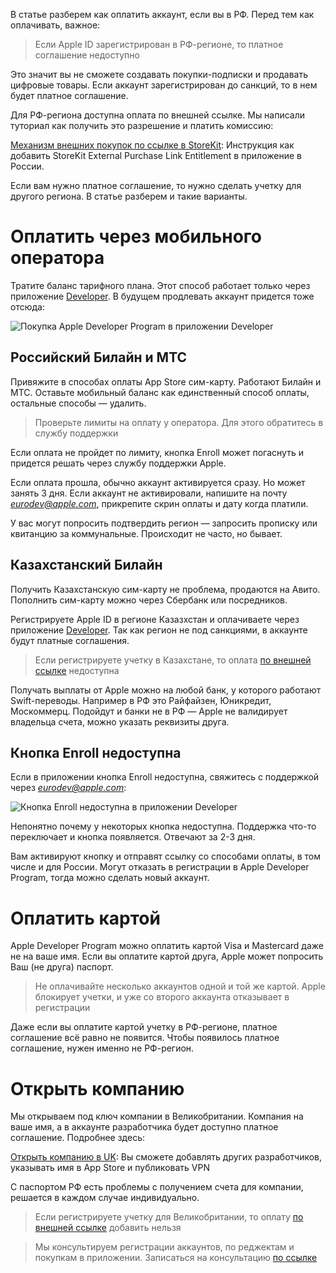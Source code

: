 В статье разберем как оплатить аккаунт, если вы в РФ. Перед тем как оплачивать, важное:

> Если Apple ID зарегистрирован в РФ-регионе, то платное соглашение недоступно

Это значит вы не сможете создавать покупки-подписки и продавать цифровые товары. Если аккаунт зарегистрирован до санкций, то в нем будет платное соглашение.

Для РФ-региона доступна оплата по внешней ссылке. Мы написали туториал как получить это разрешение и платить комиссию:

[Механизм внешних покупок по ссылке в StoreKit](https://sparrowcode.io/ru/tutorials/storekit-external-purchase-link-entitlement-ru): Инструкция как добавить StoreKit External Purchase Link Entitlement в приложение в России.

Если вам нужно платное соглашение, то нужно сделать учетку для другого региона. В статье разберем и такие варианты.

# Оплатить через мобильного оператора

Тратите баланс тарифного плана. Этот способ работает только через приложение [Developer](https://apps.apple.com/us/app/apple-developer/id640199958). В будущем продлевать аккаунт придется тоже отсюда:

![Покупка Apple Developer Program в приложении Developer](https://cdn.sparrowcode.io/tutorials/pay-for-apple-developer-account-from-ru/payment.png?v=2)

## Российский Билайн и МТС

Привяжите в способах оплаты App Store сим-карту. Работают Билайн и МТС. Оставьте мобильный баланс как единственный способ оплаты, остальные способы — удалить.

> Проверьте лимиты на оплату у оператора. Для этого обратитесь в службу поддержки

Если оплата не пройдет по лимиту, кнопка Enroll может погаснуть и придется решать через службу поддержки Apple.

Если оплата прошла, обычно аккаунт активируется сразу. Но может занять 3 дня. Если аккаунт не активировали, напишите на почту *eurodev@apple.com*, прикрепите скрин оплаты и дату когда платили.

У вас могут попросить подтвердить регион — запросить прописку или квитанцию за коммунальные. Происходит не часто, но бывает.

## Казахстанский Билайн

Получить Казахстанскую сим-карту не проблема, продаются на Авито. Пополнить сим-карту можно через Сбербанк или посредников.

Регистрируете Apple ID в регионе Казазхстан и оплачиваете через приложение [Developer](https://apps.apple.com/us/app/apple-developer/id640199958). Так как регион не под санкциями, в аккаунте будут платные соглашения.

> Если регистрируете учетку в Казахстане, то оплата [по внешней ссылке](https://sparrowcode.io/ru/tutorials/storekit-external-purchase-link-entitlement-ru) недоступна

Получать выплаты от Apple можно на любой банк, у которого работают Swift-переводы. Например в РФ это Райфайзен, Юникредит, Москоммерц. Подойдут и банки не в РФ  — Apple не валидирует владельца счета, можно указать реквизиты друга.

## Кнопка Enroll недоступна

Если в приложении кнопка Enroll недоступна, свяжитесь с поддержкой через *eurodev@apple.com*:

![Кнопка Enroll недоступна в приложении Developer](https://cdn.sparrowcode.io/tutorials/pay-for-apple-developer-account-from-ru/enroll-disabled.png?v=2)

Непонятно почему у некоторых кнопка недоступна. Поддержка что-то переключает и кнопка появляется. Отвечают за 2-3 дня.

Вам активируют кнопку и отправят ссылку со способами оплаты, в том числе и для России. Могут отказать в регистрации в Apple Developer Program, тогда можно сделать новый аккаунт.

# Оплатить картой

Apple Developer Program можно оплатить картой Visa и Mastercard даже не на ваше имя. Если вы оплатите картой друга, Apple может попросить Ваш (не друга) паспорт.

> Не оплачивайте несколько аккаунтов одной и той же картой. Apple блокирует учетки, и уже со второго аккаунта отказывает в регистрации

Даже если вы оплатите картой учетку в РФ-регионе, платное соглашение всё равно не появится. Чтобы появилось платное соглашение, нужен именно не РФ-регион.

# Открыть компанию

Мы открываем под ключ компании в Великобритании. Компания на ваше имя, а в аккаунте разработчика будет доступно платное соглашение. Подробнее здесь:

[Открыть компанию в UK](https://sparrowcode.io/ru/business/company_registration): Вы сможете добавлять других разработчиков, указывать имя в App Store и публиковать VPN

С паспортом РФ есть проблемы с получением счета для компании, решается в каждом случае индивидуально.

> Если регистрируете учетку для Великобритании, то оплату [по внешней ссылке](https://sparrowcode.io/ru/tutorials/storekit-external-purchase-link-entitlement-ru) добавить нельзя

> Мы консультируем регистрации аккаунтов, по реджектам и покупкам в приложении. Записаться на консультацию [по ссылке](https://sparrowcode.io/ru/business/consultation)